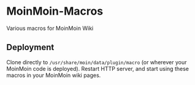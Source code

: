 MoinMoin-Macros
===============

Various macros for MoinMoin Wiki

Deployment
----------

Clone directly to `/usr/share/moin/data/plugin/macro` (or wherever your MoinMoin code is deployed). Restart HTTP server, and start using these macros in your MoinMoin wiki pages.

